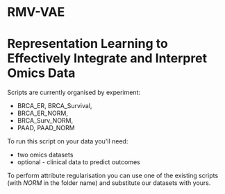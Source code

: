 # RMV-VAE

# Representation Learning to Effectively Integrate and Interpret Omics Data
Scripts are currently organised by experiment:

* BRCA_ER, BRCA_Survival, 
* BRCA_ER_NORM, 
* BRCA_Surv_NORM, 
* PAAD, PAAD_NORM

To run this script on your data you'll need:

- two omics datasets 
- optional - clinical data to predict outcomes 


To perform attribute regularisation you can use one of the existing scripts (with *NORM* in the folder name) and substitute our datasets with yours.


